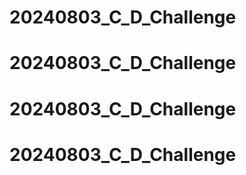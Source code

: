 # 20240803_C_D_Challenge
# 20240803_C_D_Challenge
# 20240803_C_D_Challenge
# 20240803_C_D_Challenge
